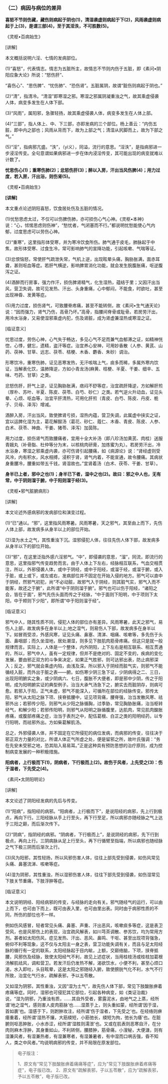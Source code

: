 ### （二）病因与病位的差异

**喜怒不节则伤藏，藏伤则病起于阴也(1)，清湿袭虚则病起于下(2)，风雨袭虚则病起于上(3)，是谓三部(4)，至于其淫泆，不可胜数(5)。**

《灵枢•百病始生》

[讲解]

本文概括说明六淫、七情的发病部位。

(1)“喜怒”，代表情志。情志为五脏所主，故情志不节则内伤于五脏，即《素问•阴阳应象大论》所说：“怒伤肝”、

“喜伤心”、“思伤脾”、“忧伤肺”、“恐伤肾”。五脏属阴，故谓“脏伤则病起于阴也。”

(2)“清”，指清冷。“清湿”即寒湿之邪。寒湿之邪属阴凝重浊之气，故其乘虚侵袭人体，病变多发生在人体下部。

(3)“风雨”，属阳邪，急骤轻扬，故其乘虚侵袭人体，病变多发生在人体上部。

(4)“三部”，指人体上、中、下三部，亦即发病的三个部位。杨上善云：“内伤五脏，即中内之部也；风雨从背而下，故为上部之气；清湿从尻脚而上，故为下部之气。”

(5)“淫”，指病邪亢盛。“泆”，（yì义），同溢，流行的意思。“淫泆”，是指病邪进一步浸淫传变。全句意谓如果病邪进一步在体内浸淫传变，其可能出现的病变就难以计数了。

**忧思伤心(1)；重寒伤肺(2)；忿怒伤肝(3)；醉以入房，汗出当风伤脾(4)；用力过度，若入房，汗出浴，则伤肾(5)。**

《灵枢•百病始生》

**[讲解]**

本文重点论述阴阳喜怒，饮食居处伤及五脏的情况。

(1)忧愁思虑太过，不仅可以伤脾伤肺，亦可损伤心气心神。《灵枢•本神》说：“心，怵惕思虑则伤神”，“愁忧者，气闭塞而不行。”都说明忧愁能使心气内郁，过度思虑可以劳伤心神。

(2)“重寒”，这里指形体受寒，并为寒冷饮食所伤。肺气通于皮毛，肺脉起于中焦，故形体受寒、过食生冷，常可影响肺气的宣降功能，引起咳嗽、气喘等证。

(3)忿恨恼怒，常使肝气疏泄失常，气机上逆，出现眩晕头痛，胸胁胀满，面赤耳聋，甚则呕血等症。若肝气横逆，影响脾胃消化功能，就会发生脘腹胀痛，呕逆腹泻之证。

(4)酒醉而行房事，强力作汗，损伤脾肾精气，化生湿热，蕴结于里；又因汗出当风，营卫失调，故可见发热、汗出、头身重痛，心中郁闷，不能食，时欲吐，甚至出现神昏、发黄等症。

(5)用力过度，损伤肾气，可致腰脊疼痛，甚至不能转侧，故《素问•生气通天论》说：“因而强力，肾气乃伤，高骨乃坏。”高骨，指腰间脊骨或耻骨。若房劳汗出，用冷水浴身，又易使湿邪乘虚内犯，伤及肾脏，成为肾虚兼湿热或寒湿之证。

[临证意义]

忧思过度，劳伤心神，心气失于畅达，多见心气不足而兼气血郁滞之证，如精神恍惚，心悸，健忘，遗精，盗汗等症。治宜养心安神，可用妙香散（人参、黄芪、山药、茯神、甘草、远志、茯苓、桔梗、木香、麝香、朱砂）调治。

形寒饮冷，重寒伤肺，证见恶寒发热，无汗咳喘上气，痰多而稀，多属外寒内饮证，当解表化饮，温肺降逆，方如小青龙汤(麻黄、桔梗、半夏、干姜、细辛、五味、芍药、甘草）之类。

忿怒伤肝，肝气上逆，证见胸胁胀满，痞闷不舒等症，治宜疏肝降逆，方如解肝煎（厚朴、苏叶、半夏、陈皮、茯苓、白芍、砂仁）之类。若气逆火升动血，证见头晕、心烦、呕血等，治宜平肝清热，可用化肝煎（青皮、白芍、陈皮、丹皮、栀子、贝母、泽泻）增减。

酒醉入房，汗出当风，致使脾肾亏损，湿热内蕴，营卫失调，此属虚中挟实之证，宜以运脾化湿为主，葛花解酲汤（葛花、砂仁、蔻仁、木香、青皮、陈皮、人参、白术、茯苓、神曲、干姜、猪苓、泽泻）加茵陈。

用力过度，损伤肾气而致腰痛者，宜用十全大补汤（即八珍汤加黄芪、肉桂）送服青娥丸（补骨脂、杜仲等分为末，以核桃肉研膏，加炼蜜为丸）。若房劳汗出，冷水浴身，寒湿之邪乘虚内袭，亦可伤肾引起腰痛，如《病源论》说：“肾经虚则受风冷，内有积水，风水相搏，浸积于肾，肾气内着，不能宣通，故令腰痛。其病状身重腰冷，腰重如带五千钱，肾湿故也。”宜肾着汤（白术、茯苓、干姜、甘草）。

**身半已上者，邪中之也(1)；身半已下者，湿中之也(2)。故曰：邪之中人也，无有常，中于阴则溜于腑，中于阳则溜于经(3)。**

《灵枢•邪气脏腑病形》

[讲解]

本文论述外感病邪的发病部位和演变过程。

(1)“已”通以。“邪”，这里指风雨寒暑。风雨寒暑，天之邪气，其至由上而下，先伤人体上部，故发病多从身半以上的部位开始。

(2)湿为水土之气，其性重浊下沉。湿邪侵犯人体，往往先伤人体下部，故发病多从身半以下的部位开始。

(3)“邪”，在这里泛指外感六淫邪气。“中”，即侵袭的意思，“溜”，同流，即流行的意思，这里指邪气传变趋势而言。由于人体上下左右，经脉相互联系，气血交相贯注，所以，外邪侵袭人体，或中于阴经，或中于阳经，或溜于经，或溜于腑，或入于脏，或上或下，或左或右，发病部位并不固定在开始入侵的地方。邪气可以直中于阴经，然邪气初犯，尚“不必动脏，故邪气入于阴经，则其脏气实，邪气入而不能客，故还之于腑”，此所谓“中于阴则溜于腑”。邪气也可以伤于阳经，“诸阳之会，皆在于面”，邪气先伤头面而传之于经脉，“中于面则下阳明，中于项则下太阳，中于颊则下少阳”，即所谓“中于阳则溜于经”。

[临证意义]

邪气中人，随其性质不同，侵犯人体的部位亦有差异。风雨寒暑，此天之邪气，易伤人上部，故发病多在身半以上;地之湿气，则易伤人下部，故发病多在身半以下。如冒雨受凉，外感风寒，证见头痛、鼻塞、清涕、咽痛、咳嗽等，多先伤于头面、鼻咽部；而久坐湿地，居处潮湿，则多见下肢肌肉筋骨疼痛。但这只是就一般规律而言。实际上，人体是一个整体，内外阴阳，上下左右是相互联系、相互贯通的，所以，邪气中人，虽有一定规律，但并不是绝对的、固定不变的，疾病的变化发展，要由邪正双方的斗争来决定，如果正气胜邪，则可达邪出表，防止病邪深入；反之，邪气就会乘虚内陷，由浅及深。所以邪入于阴经而脏气实，则邪气不能循经入脏，而外出于脏之表——腑。如伤寒少阴三急下证，少阴病得之二、三日，出现阳明腑实之象，或少阴病六、七日，腹胀不大便者，即是邪中少阴，传之于阳明，成为阳明腑实证的典型例子。治当大承气汤急下之，腑实去而脏阴存，则病可愈。若邪入于阳，正气未虚，邪气不能深入，可循所在部位的经脉传变。邪传太阳，邪气从太阳之脉下项、挟脊抵腰中，证见项背痛，腰脊强，治当发散风寒、祛邪外出；若邪传少阳，则邪气从少阳之脉循胸，过季胁，常见胸胁胀痛，治当枢转经气，和解少阳；若邪传阳明，则邪气从阳明之脉循腹里，达肌肉，常见肌肉酸胀疼痛，或腹部疼痛之症，治当于表剂之中，配伍葛根、白芷之类的阳明经药，以专行阳明，而祛邪外出。方如柴葛解肌汤。

总之，外邪侵袭人体，并不固定在它所侵犯的病位发病，而病邪的传变，往往决于邪正双方力量的对比，所谓人体正气所虚之处，便是留邪之所，故叶氏强调：“务在先安未受邪之地，恐其陷入易易耳。”正是这种具有预防思想的治疗原则，成为控制病变发展的一种积极措施。

**阳病者，上行极而下(1)，阴病者，下行极而上(2)。故伤于风者，上先受之(3)：伤于湿者，下先受之(4)。**

《素问•太阴阳明论》

[讲解]

本文论述了阴阳经发病的先后与传变。

(1)“阳病”，指阳经的病邪。“阳病者，上行极而下”，是说阳经的病邪，先上行到极点，再向下行。三阳经脉从手上行至头，再下行至足，所以病邪亦随经脉之气上达于三阳之巅，而后渐次传下。

(2)“阴病”，指阴经的病邪。“阴病者，下行极而上”，是说阴经的病邪，先下行到极点，再向上行。三阴病脉从足上行至头，再下行循臂至指端，所以病邪也随经脉之气下极三阴而后渐次上行。

(3)风为阳邪，其性轻扬，所以风邪伤害人体，往往上部先受到侵袭，如伤风常见头痛、鼻塞流涕、咳嗽等症。

(4)湿为阴邪，其性重浊，所以湿邪伤害人体，往往下部先受到侵袭，如伤湿常见下肢关节重痛，下肢浮肿等症。

[临证意义]

本文说明阴经、阳经病邪的传变，与经脉的走向有关。邪气随经气的运行，可以由上而下，也可由下而上，既可由表入里，也可由里出表。同时由于病邪性质的不同，所伤的部位也不一样。

例如伤风感冒，轻者常见头痛、鼻塞、声重、汗出恶风，咳嗽痰多等症，这是表卫受风，也是风邪伤上的表现，治宜疏风解表，如川芎茶调散、参苏饮，均为常用方剂。甚者如太阳伤风，症见发热、汗出、恶风、鼻鸣、干呕、甚至出现项背强急，俯仰不利等现象，这不仅与太阳主一身之表，营卫功能失调有关，而且与足太阳经脉的循行有一定的联系，太阳经脉起于目内眦，上额，交巅络脑，下项，挟脊抵腰，风邪伤及经脉，致使太阳经气不利，故见上述症状，当用桂枝汤或桂枝加葛根汤解肌祛风，调和营卫。若发汗后仍发热不解，渴欲饮水，小便不利，甚至心烦口渴，水入即吐，头目眩晕，这是太阳之邪随经入腑，致使膀胱气化不利，水气不行所致，治宜化气行水，疏解表邪，予以五苓散。

又如湿为阴邪，其性重浊，又因“湿为土气”，故先伤人体下部，常见下肢酸胀痹着疼痛等症。同时，湿邪也可侵犯其它部位，引起各种病变，如《类证治裁》说，“湿为阴邪，乃重浊有质，……其自外受者，雾露泥水，由地气之上蒸，经所谓'地之湿气，感则害人皮肉筋脉’也......湿蒸于上，则头重如蒙，经所谓‘因于湿，首如裹’也。湿感于下，则跗肿攻注，经所谓'伤于湿者，下先受之’也。在经络则痹痿重着，经所谓‘湿热不攘，大筋緛短，小筋弛长，緛短为拘，弛长为痿'也。在脏腑则呕恶肿胀，小水赤涩，经所谓‘湿胜则濡泄'也。又或在肌表则恶寒自汗，在分肉则麻木浮肿，其身重如山，不利转侧，腰膝肿，筋骨痛，小溲秘，大便溏，则有湿兼风者，有湿兼热者，有湿兼寒者，有湿兼暑者，有中湿而口㖞舌强，昏不知人，类之中风者。”均说明病邪的传变，并不局限在原发部位。

> 电子版注：
>
> 1、原文有“常见下肢酸胀痹着痛痛等症”，应为"常见下肢酸胀痹着疼痛等症"，电子版已改。
> 2、原文有“疏解表邪，子以五苓散”，应为“疏解表邪，予以五苓散”，电子版已改。